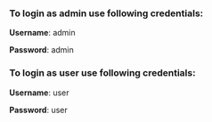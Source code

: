 ### To login as admin use following credentials:

**Username**: admin

**Password**: admin

### To login as user use following credentials:

**Username**: user

**Password**: user
